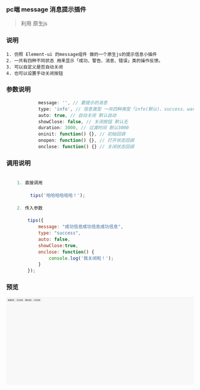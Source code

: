 ### pc端 message 消息提示插件

> 利用 原生js

### 说明
	1. 仿照 Element-ui 的message组件 做的一个原生js的提示信息小插件
	2. 一共有四种不同状态 用来显示「成功、警告、消息、错误」类的操作反馈。
	3. 可以自定义是否自动关闭
	4. 也可以设置手动关闭按钮

### 参数说明

```js
            message: '', // 要提示的消息
            type: 'info', // 信息类型 一共四种类型「info(默认)、success、warning、error」不传默认 info
            auto: true, // 自动关闭 默认自动
            showClose: false, // 关闭按钮 默认无
            duration: 3000, // 过渡时间 默认3000
            oninit: function() {}, // 初始回调
            onopen: function() {}, // 打开状态回调
            onclose: function() {} // 关闭状态回调
```

### 调用说明

```js

    1. 直接调用

         tips('哈哈哈哈哈哈！');
    
    2. 传入参数    

        tips({
            message: "成功信息成功信息成功信息",
            type: "success",
			auto: false,
			showClose:true,
			onclose: function() {
				console.log('我关闭啦！');
			}
        });
```

### 预览

<img src="./images/1.gif">
